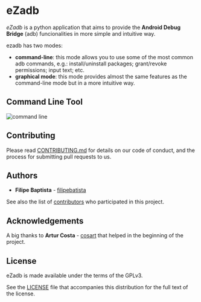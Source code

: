 # **eZadb**
*eZadb* is a python application that aims to provide the **Android Debug Bridge** (adb) funcionalities in more simple and intuitive way.

ezadb has two modes:

- **command-line**: this mode allows you to use some of the most common adb commands, e.g.: install/uninstall packages; grant/revoke permissions; input text; etc.
- **graphical mode**: this mode provides almost the same features as the command-line mode but in a more intuitive way.

## **Command Line Tool**
![command line](https://filipebatista.github.io/eZadb/imgs/command_line_thumb.png)


## Contributing

Please read [CONTRIBUTING.md](https://filipebatista.github.io/eZadb/CONTRIBUTING.md) for details on our code of conduct, and the process for submitting pull requests to us.

## Authors

* **Filipe Baptista** - [filipebatista](https://github.com/filipebatista)

See also the list of [contributors](https://github.com/filipebatista/eZadb/contributors) who participated in this project.


## Acknowledgements

A big thanks to **Artur Costa** - [cosart](https://github.com/cosart) that helped in the beginning of the project.


## License

eZadb is made available under the terms of the GPLv3.

See the [LICENSE](https://github.com/filipebatista/eZadb/blob/master/LICENSE) file that accompanies this distribution for the full text of the license.